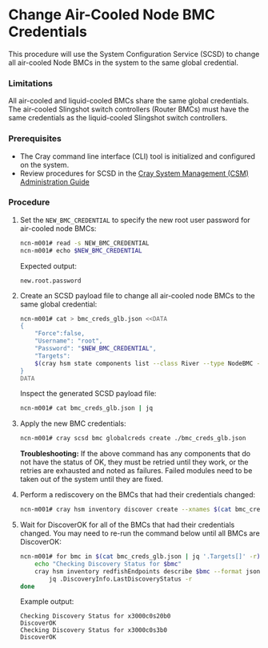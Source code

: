 # Change Air-Cooled Node BMC Credentials

This procedure will use the System Configuration Service (SCSD) to change all air-cooled Node BMCs in the system to the same global credential.

### Limitations

All air-cooled and liquid-cooled BMCs share the same global credentials. The air-cooled Slingshot switch controllers (Router BMCs) must have the same credentials as the liquid-cooled Slingshot switch controllers.

### Prerequisites

-   The Cray command line interface \(CLI\) tool is initialized and configured on the system.
-   Review procedures for SCSD in the [Cray System Management (CSM) Administration Guide](../index.md#system-configuration-service)

### Procedure

1.  Set the `NEW_BMC_CREDENTIAL` to specify the new root user password for air-cooled node BMCs:
    ```bash
    ncn-m001# read -s NEW_BMC_CREDENTIAL
    ncn-m001# echo $NEW_BMC_CREDENTIAL
    ```

    Expected output:
    ```
    new.root.password
    ```

2.  Create an SCSD payload file to change all air-cooled node BMCs to the same global credential:
    ```bash
    ncn-m001# cat > bmc_creds_glb.json <<DATA
    {
        "Force":false,
        "Username": "root",
        "Password": "$NEW_BMC_CREDENTIAL",
        "Targets":
        $(cray hsm state components list --class River --type NodeBMC --format json | jq -r '[.Components[] | .ID]')
    }
    DATA
    ```

    Inspect the generated SCSD payload file:
    ```bash
    ncn-m001# cat bmc_creds_glb.json | jq
    ```

3.  Apply the new BMC credentials:
    ```bash
    ncn-m001# cray scsd bmc globalcreds create ./bmc_creds_glb.json
    ```

    **Troubleshooting:** If the above command has any components that do not have the status of OK, they must be retried until they work, or the retries are exhausted and noted as failures. Failed modules need to be taken out of the system until they are fixed.

4.  Perform a rediscovery on the BMCs that had their credentials changed:
    ```bash
    ncn-m001# cray hsm inventory discover create --xnames $(cat bmc_creds_glb.json | jq '.Targets | join(",")' -r)
    ```

5.  Wait for DiscoverOK for all of the BMCs that had their credentials changed. You may need to re-run the command below until all BMCs are DiscoverOK:
    ```bash
    ncn-m001# for bmc in $(cat bmc_creds_glb.json | jq '.Targets[]' -r); do
        echo "Checking Discovery Status for $bmc"
        cray hsm inventory redfishEndpoints describe $bmc --format json |
            jq .DiscoveryInfo.LastDiscoveryStatus -r
    done
    ```

    Example output:
    ```
    Checking Discovery Status for x3000c0s20b0
    DiscoverOK
    Checking Discovery Status for x3000c0s3b0
    DiscoverOK
    ```
